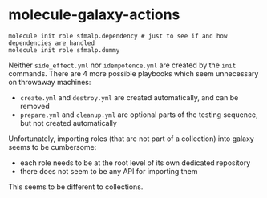 # molecule-galaxy-actions

```
molecule init role sfmalp.dependency # just to see if and how dependencies are handled
molecule init role sfmalp.dummy
```

Neither `side_effect.yml` nor `idempotence.yml` are created by the `init` commands.
There are 4 more possible playbooks which seem unnecessary on throwaway machines:

* `create.yml` and `destroy.yml` are created automatically, and can be removed
* `prepare.yml` and `cleanup.yml` are optional parts of the testing sequence, but not created automatically

Unfortunately, importing roles (that are not part of a collection) into galaxy seems to be cumbersome:

* each role needs to be at the root level of its own dedicated repository
* there does not seem to be any API for importing them

This seems to be different to collections.